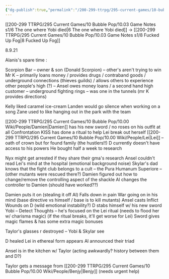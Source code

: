 ```yaml
---
{"dg-publish":true,"permalink":"/200-299-ttrpg/295-current-games/10-bubble-pop/10-03-game-notes-s1/7-damien-s-an-idiot/"}
---
```



[[200-299 TTRPG/295 Current Games/10 Bubble Pop/10.03 Game Notes s1/6 The one where Yobi died\|6 The one where Yobi died]] -> [[200-299 TTRPG/295 Current Games/10 Bubble Pop/10.03 Game Notes s1/8 Fucked Up Fog\|8 Fucked Up Fog]]

8.9.21

Alanis's spare time :

Scorpion Bar – owner & son (Donald Scorpion) – other's aren't trying to win Mr K – primarily loans money / provides drugs / contraband goods / underground connections (thieves guilds) / allows others to experience other people's high (?) – Ansel owes money loans / a second hand high customer – underground fighting rings – was one in the tunnels (mr K provides directions)

Kelly liked caramel ice-cream Landen would go silence when working on a song Zane used to like hanging out in the park with the team

[[200-299 TTRPG/295 Current Games/10 Bubble Pop/10.00 Wiki/People/Damien\|Damien]] has his new sword / no roses on his outfit at all Confrontation KISS has done a ritual to help Lei break out herself [[200-299 TTRPG/295 Current Games/10 Bubble Pop/10.00 Wiki/People/Lei\|Lei]] – oath of crown but for found family (the hustlers!!) D currently doesn't have access to his powers He bought half a week to research

Nyx might get arrested if they share their gma's research Ansel couldn't read Lei's mind at the hospital (emotional background noise) Skylar's dad knows that the fight club belongs to a cult – the Pura Humanum Superiore – (other mutants were rescued there?) Damien figured out how to change/remove the controlling aspect of the shackle Al changes the controller to Damien (should have worked??)

Damien puts it on (stealing it off Al) Falls down in pain War going on in his mind (base directive vs himself / base is to kill mutants) Ansel casts Inflict Wounds on D (wild emotional instability?) D stabs himself w/ his new sword Yobi – Detect Thoughts – he's focused on the Lei ritual (needs to flood her w/ charisma magic) (if the ritual breaks, it'll get worse for Lei) Sword gives magic flames & has some extra magic bonuses

Taylor's glasses r destroyed – Yobi & Skylar see

D healed Lei in ethereal form appears Al announced their triad

Ansel is in the kitchen w/ Taylor (acting awkwardly? history between them and D?)

Taylor gets a message from [[200-299 TTRPG/295 Current Games/10 Bubble Pop/10.00 Wiki/People/Benjy\|Benjy]] (needs urgent help)